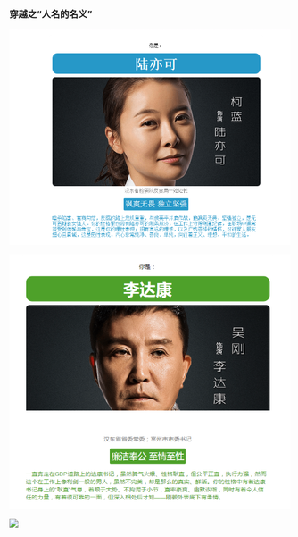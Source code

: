 
### 穿越之“人名的名义”
![](/img/wei.png)

![](/img/di.png)

![](https://camo.githubusercontent.com/3b7e7ad1f567e70a9af5a597cd979d815d774ff7/687474703a2f2f696d672e796f75747562652e636f6d2f76692f5172735a356e79675470302f302e6a7067)


